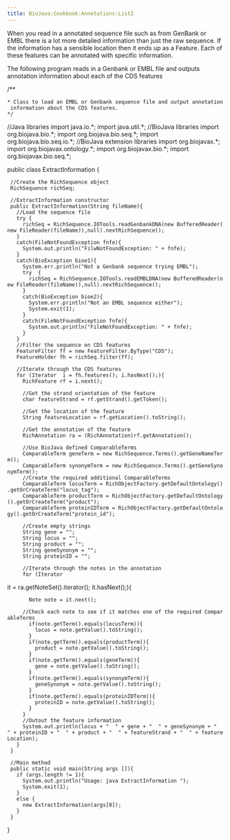 ```yaml
---
title: BioJava:Cookbook:Annotations:List2
---
```


When you read in a annotated sequence file such as from GenBank or EMBL
there is a lot more detailed information than just the raw sequence. If
the information has a sensible location then it ends up as a Feature.
Each of these features can be annotated with specific information.

The following program reads in a Genbank or EMBL file and outputs
annotation information about each of the CDS features

<java> /\*\*

`* Class to load an EMBL or Genbank sequence file and output annotation information about the CDS features.`  
`*/`

//Java libraries import java.io.\*; import java.util.\*; //BioJava
libraries import org.biojava.bio.\*; import org.biojava.bio.seq.\*;
import org.biojava.bio.seq.io.\*; //BioJava extension libraries import
org.biojavax.\*; import org.biojavax.ontology.\*; import
org.biojavax.bio.\*; import org.biojavax.bio.seq.\*;

public class ExtractInformation {

` //Create the RichSequence object`  
` RichSequence richSeq;`

` //ExtractInformation constructor`  
` public ExtractInformation(String fileName){`  
`   //Load the sequence file`  
`   try {`  
`     richSeq = RichSequence.IOTools.readGenbankDNA(new BufferedReader(new FileReader(fileName)),null).nextRichSequence();`  
`   }`  
`   catch(FileNotFoundException fnfe){`  
`     System.out.println("FilwNotFoundException: " + fnfe);`  
`   }`  
`   catch(BioException bioe1){`  
`     System.err.println("Not a Genbank sequence trying EMBL");`  
`     try  {`  
`       richSeq = RichSequence.IOTools.readEMBLDNA(new BufferedReader(new FileReader(fileName)),null).nextRichSequence();`  
`     }`  
`     catch(BioException bioe2){`  
`       System.err.println("Not an EMBL sequence either");`  
`       System.exit(1);`  
`     }`  
`     catch(FileNotFoundException fnfe){`  
`       System.out.println("FileNotFoundException: " + fnfe);`  
`     }`  
`   }`  
`   //Filter the sequence on CDS features`  
`   FeatureFilter ff = new FeatureFilter.ByType("CDS");`  
`   FeatureHolder fh = richSeq.filter(ff);`

`   //Iterate through the CDS features`  
`   for (Iterator `<RichFeature>` i = fh.features(); i.hasNext();){`  
`     RichFeature rf = i.next();`  
`     `  
`     //Get the strand orientation of the feature`  
`     char featureStrand = rf.getStrand().getToken();`

`     //Get the location of the feature`  
`     String featureLocation = rf.getLocation().toString();`  
`     `  
`     //Get the annotation of the feature`  
`     RichAnnotation ra = (RichAnnotation)rf.getAnnotation();`

`     //Use BioJava defined ComparableTerms `  
`     ComparableTerm geneTerm = new RichSequence.Terms().getGeneNameTerm();`  
`     ComparableTerm synonymTerm = new RichSequence.Terms().getGeneSynonymTerm();`  
`     //Create the required additional ComparableTerms`  
`     ComparableTerm locusTerm = RichObjectFactory.getDefaultOntology().getOrCreateTerm("locus_tag");`  
`     ComparableTerm productTerm = RichObjectFactory.getDefaultOntology().getOrCreateTerm("product");`  
`     ComparableTerm proteinIDTerm = RichObjectFactory.getDefaultOntology().getOrCreateTerm("protein_id");`  
`     `  
`     //Create empty strings`  
`     String gene = "";`  
`     String locus = "";`  
`     String product = "";`  
`     String geneSynonym = "";`  
`     String proteinID = "";`

`     //Iterate through the notes in the annotation `  
`     for (Iterator `

<Note>
it = ra.getNoteSet().iterator(); it.hasNext();){

`       Note note = it.next();`  
`     `  
`     //Check each note to see if it matches one of the required ComparableTerms`  
`       if(note.getTerm().equals(locusTerm)){`  
`         locus = note.getValue().toString();`  
`       }`  
`       if(note.getTerm().equals(productTerm)){`  
`         product = note.getValue().toString();`  
`       }`  
`       if(note.getTerm().equals(geneTerm)){`  
`         gene = note.getValue().toString();`  
`       }`  
`       if(note.getTerm().equals(synonymTerm)){`  
`         geneSynonym = note.getValue().toString();`  
`       }`  
`       if(note.getTerm().equals(proteinIDTerm)){`  
`         proteinID = note.getValue().toString();`  
`       }`  
`     }`  
`     //Outout the feature information`  
`     System.out.println(locus + "  " + gene + "  " + geneSynonym + "  " + proteinID + "  " + product + "  " + featureStrand + "  " + featureLocation);`  
`   }`  
` }`  
` `  
` //Main method`  
` public static void main(String args []){`  
`   if (args.length != 1){`  
`     System.out.println("Usage: java ExtractInformation `<file in Genbank or EMBL format>`");`  
`     System.exit(1);`  
`   }`  
`   else {`  
`     new ExtractInformation(args[0]);`  
`   }`  
` }`

} </java>
